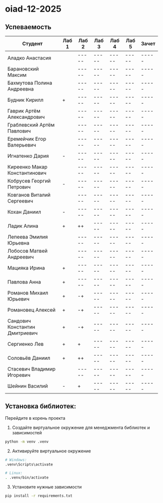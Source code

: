 # oiad-12-2025

## Успеваемость

| Студент                        | Лаб 1 | Лаб 2 | Лаб 3 | Лаб 4 | Лаб 5 | Зачет |
| ------------------------------ | ----- | ----- | ----- | ----- | ----- | ----- |
| Аладко Анастасия               |       | ----- | ----- | ----- | ----- | ----- |
| Барановский Максим             |       | ----- | ----- | ----- | ----- | ----- |
| Бахмутова Полина Андреевна     |       | ----- | ----- | ----- | ----- | ----- |
| Будник Кирилл                  |   +   | ----- | ----- | ----- | ----- | ----- |
| Гаврик Артём Александрович     |       | ----- | ----- | ----- | ----- | ----- |
| Граблевский Артём Павлович     |       | ----- | ----- | ----- | ----- | ----- |
| Еремейчик Егор Валерьевич      |       | ----- | ----- | ----- | ----- | ----- |
| Игнатенко Дария                |   -   | ----- | ----- | ----- | ----- | ----- |
| Киреенко Макар Константинович  |       | ----- | ----- | ----- | ----- | ----- |
| Кобрусев Георгий Петрович      |   -   | ----- | ----- | ----- | ----- | ----- |
| Ковганов Виталий Сергеевич     |       | ----- | ----- | ----- | ----- | ----- |
| Кохан Даниил                   |   -   | ----- | ----- | ----- | ----- | ----- |
| Ладик Алина                    |   +   |   ++  | ----- | ----- | ----- | ----- |
| Лепеева Эмилия Юрьевна         |       | ----- | ----- | ----- | ----- | ----- |
| Лобосов Матвей Андреевич       |       | ----- | ----- | ----- | ----- | ----- |
| Мацияка Ирина                  |   +   | ----- | ----- | ----- | ----- | ----- |
| Павлова Анна                   |   +   | ----- | ----- | ----- | ----- | ----- |
| Романов Михаил Юрьевич         |   +   |  -+   | ----- | ----- | ----- | ----- |
| Романовец Алексей              |   +   |  -+   | ----- | ----- | ----- | ----- |
| Сандович Константин Дмитриевич |   +   |   -+  | ----- | ----- | ----- | ----- |
| Сергиенко Лев                  |   +   |   +   | ----- | ----- | ----- | ----- |
| Соловьёв Даниил                |   +   |   ++  | ----- | ----- | ----- | ----- |
| Стасевич Владимир Игоревич     |       | ----- | ----- | ----- | ----- | ----- |
| Шейнин Василий                 |   -   |   +   | ----- | ----- | ----- | ----- |


## Установка библиотек:

Перейдите в корень проекта
1. Создайте виртуальное окружение для менеджмента библиотек и зависимостей
```bash
python -m venv .venv
```
2. Активируйте виртуальное окружение
```bash
# Windows:
.venv\Scripts\activate

# Linux:
. .venv/bin/activate
```
3. Установите нужные зависимости
```bash
pip install -r requirements.txt
```
